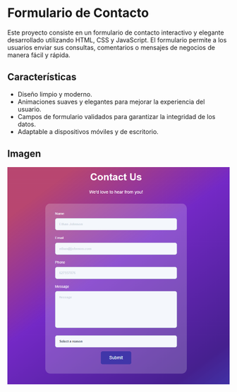 # Formulario de Contacto

Este proyecto consiste en un formulario de contacto interactivo y elegante desarrollado utilizando HTML, CSS y JavaScript. El formulario permite a los usuarios enviar sus consultas, comentarios o mensajes de negocios de manera fácil y rápida.

## Características

- Diseño limpio y moderno.
- Animaciones suaves y elegantes para mejorar la experiencia del usuario.
- Campos de formulario validados para garantizar la integridad de los datos.
- Adaptable a dispositivos móviles y de escritorio.

## Imagen
<p align="center">
<img src="/images/form.png" width="600">
</p>
